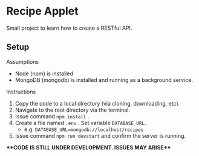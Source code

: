 # Recipe Applet #
Small project to learn how to create a RESTful API.

## Setup ##
Assumptions 
- Node (npm) is installed
- MongoDB (mongodb) is installed and running as a background service.

Instructions
1. Copy the code to a local directory (via cloning, downloading, etc).
2. Navigate to the root directory via the terminal.
3. Issue command  `npm install` .
4. Create a file named `.env` . Set variable `DATABASE_URL`.
    - e.g. `DATABASE_URL=mongodb://localhost/recipes`
5. Issue command `npm run devstart` and confirm the server is running.

**\*\*CODE IS STILL UNDER DEVELOPMENT. ISSUES MAY ARISE\*\***